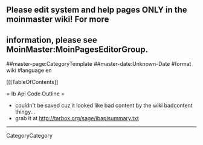 ## Please edit system and help pages ONLY in the moinmaster wiki! For more
## information, please see MoinMaster:MoinPagesEditorGroup.
##master-page:CategoryTemplate
##master-date:Unknown-Date
#format wiki
#language en

[[[TableOfContents]]

= Ib Api Code Outline =

 * couldn't be saved cuz it looked like bad content by the wiki badcontent thingy...
 * grab it at http://tarbox.org/sage/ibapisummary.txt

----
CategoryCategory

